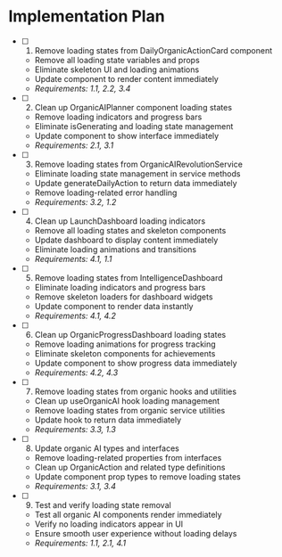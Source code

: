 # Implementation Plan

- [ ] 1. Remove loading states from DailyOrganicActionCard component
  - Remove all loading state variables and props
  - Eliminate skeleton UI and loading animations
  - Update component to render content immediately
  - _Requirements: 1.1, 2.2, 3.4_

- [ ] 2. Clean up OrganicAIPlanner component loading states
  - Remove loading indicators and progress bars
  - Eliminate isGenerating and loading state management
  - Update component to show interface immediately
  - _Requirements: 2.1, 3.1_

- [ ] 3. Remove loading states from OrganicAIRevolutionService
  - Eliminate loading state management in service methods
  - Update generateDailyAction to return data immediately
  - Remove loading-related error handling
  - _Requirements: 3.2, 1.2_

- [ ] 4. Clean up LaunchDashboard loading indicators
  - Remove all loading states and skeleton components
  - Update dashboard to display content immediately
  - Eliminate loading animations and transitions
  - _Requirements: 4.1, 1.1_

- [ ] 5. Remove loading states from IntelligenceDashboard
  - Eliminate loading indicators and progress bars
  - Remove skeleton loaders for dashboard widgets
  - Update component to render data instantly
  - _Requirements: 4.1, 4.2_

- [ ] 6. Clean up OrganicProgressDashboard loading states
  - Remove loading animations for progress tracking
  - Eliminate skeleton components for achievements
  - Update component to show progress data immediately
  - _Requirements: 4.2, 4.3_

- [ ] 7. Remove loading states from organic hooks and utilities
  - Clean up useOrganicAI hook loading management
  - Remove loading states from organic service utilities
  - Update hook to return data immediately
  - _Requirements: 3.3, 1.3_

- [ ] 8. Update organic AI types and interfaces
  - Remove loading-related properties from interfaces
  - Clean up OrganicAction and related type definitions
  - Update component prop types to remove loading states
  - _Requirements: 3.1, 3.4_

- [ ] 9. Test and verify loading state removal
  - Test all organic AI components render immediately
  - Verify no loading indicators appear in UI
  - Ensure smooth user experience without loading delays
  - _Requirements: 1.1, 2.1, 4.1_